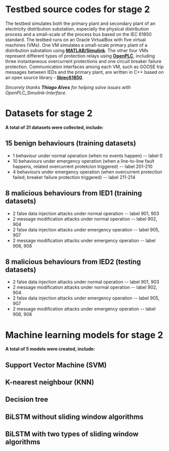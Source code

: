 # Testbed source codes for stage 2
The testbed simulates both the primary plant and secondary plant of an electricity distribution substation, especially the physical distribution process and a small-scale of the process bus based on the IEC 61850 standard. The testbed runs on an Oracle VirtualBox with five virtual machines (VMs). One VM simulates a small-scale primary plant of a distribution substation using [**MATLAB/Simulink**](https://www.mathworks.com/products/simulink). The other four VMs represent different types of protection relays using [**OpenPLC**](https://www.openplcproject.com), including three instantaneous overcurrent protections and one circuit breaker failure protection. Communication interfaces among each VM, such as GOOSE trip messages between IEDs and the primary plant, are written in C++ based on an open source library - [**libiec61850**](http://libiec61850.com).

*Sincerely thanks **Thiago Alves** for helping solve issues with OpenPLC_Simulink-Interface.*


# Datasets for stage 2
**A total of 31 datasets were collected, include:**
## 15 benign behaviours (training datasets)
* 1 behaviour under normal operation (when no events happen) -- label 0
* 10 behaviours under emergency operation (when a line-to-line fault happens, related overcurrent protetcion triggered) -- label 201-210
* 4 behaviours under emergency operation (when overcurrent protection failed; breaker failure protection triggered) -- label 211-214
## 8 malicious behaviours from IED1 (training datasets)
* 2 false data injection attacks under normal operation -- label 901, 903
* 2 message modification attacks under normal operation -- label 902, 904
* 2 false data injection attacks under emergency operation -- label 905, 907
* 2 message modification attacks under emergency operation -- label 906, 908
## 8 malicious behaviours from IED2 (testing datasets)
* 2 false data injection attacks under normal operation -- label 901, 903
* 2 message modification attacks under normal operation -- label 902, 904
* 2 false data injection attacks under emergency operation -- label 905, 907
* 2 message modification attacks under emergency operation -- label 906, 908

# Machine learning models for stage 2
**A total of 5 models were created, include:**
## Support Vector Machine (SVM)
## K-nearest neighbour (KNN) 
## Decision tree
## BiLSTM without sliding window algorithms
## BiLSTM with two types of sliding window algorithms
